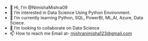 - 👋 Hi, I’m @NimishaMishra09
- 👀 I’m interested in Data Science Using Python Environment. 
- 🌱 I’m currently learning Python, SQL, PowerBI, ML,AI, Azure, Data Sciece. 
- 💞️ I’m looking to collaborate on Data Science 
- 📫 How to reach me Email at- mishranimisha123@gmail.com

<!---
NimishaMishra09/NimishaMishra09 is a ✨ special ✨ repository because its `README.md` (this file) appears on your GitHub profile.
You can click the Preview link to take a look at your changes.
--->
